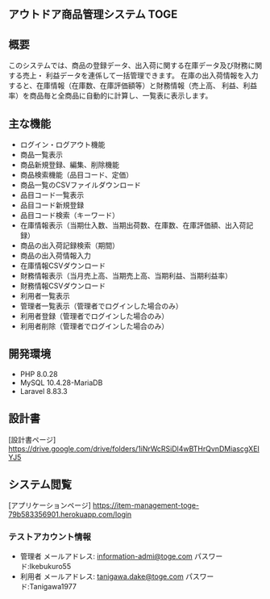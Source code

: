 ## アウトドア商品管理システム TOGE

## 概要
このシステムでは、商品の登録データ、出入荷に関する在庫データ及び財務に関する売上・
利益データを連係して一括管理できます。
在庫の出入荷情報を入力すると、在庫情報（在庫数、在庫評価額等）と財務情報（売上高、
利益、利益率）を商品毎と全商品に自動的に計算し、一覧表に表示します。

## 主な機能
* ログイン・ログアウト機能
* 商品一覧表示
* 商品新規登録、編集、削除機能
* 商品検索機能（品目コード、定価）
* 商品一覧のCSVファイルダウンロード
* 品目コード一覧表示
* 品目コード新規登録
* 品目コード検索（キーワード）
* 在庫情報表示（当期仕入数、当期出荷数、在庫数、在庫評価額、出入荷記録）
* 商品の出入荷記録検索（期間）
* 商品の出入荷情報入力
* 在庫情報CSVダウンロード
* 財務情報表示（当月売上高、当期売上高、当期利益、当期利益率）
* 財務情報CSVダウンロード
* 利用者一覧表示
* 管理者一覧表示（管理者でログインした場合のみ）
* 利用者登録（管理者でログインした場合のみ）
* 利用者削除（管理者でログインした場合のみ）

## 開発環境
* PHP 8.0.28
* MySQL 10.4.28-MariaDB
* Laravel 8.83.3

## 設計書
[設計書ページ]  https://drive.google.com/drive/folders/1iNrWcRSiDl4wBTHrQvnDMiascgXEIYJ5

## システム閲覧
[アプリケーションページ] https://item-management-toge-79b583356901.herokuapp.com/login


### テストアカウント情報
* 管理者
  メールアドレス: information-admi@toge.com
  パスワード:Ikebukuro55 
* 利用者
  メールアドレス: tanigawa.dake@toge.com
  パスワード:Tanigawa1977 

